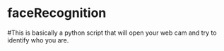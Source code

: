 # faceRecognition
#This is basically a python script that will open your web cam and try to identify who you are.

